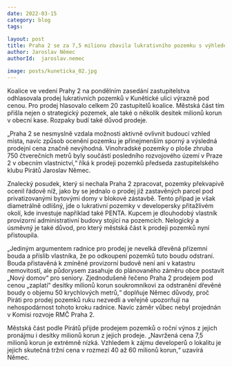 ```yaml
---
date: 2022-03-15
category: blog
tags:
    
layout: post
title: Praha 2 se za 7,5 milionu zbavila lukrativního pozemku s výhledem na Hrad, škoda může jít do desítek milionů
author: Jaroslav Němec
authorId:  jaroslav.nemec

image: posts/kuneticka_02.jpg
---
```


Koalice ve vedení Prahy 2 na pondělním zasedání zastupitelstva odhlasovala prodej lukrativních pozemků v Kunětické ulici výrazně pod cenou. Pro prodej hlasovalo celkem 20 zastupitelů koalice. Městská část tím přišla nejen o strategický pozemek, ale také o několik desítek milionů korun v obecní kase. Rozpaky budí také důvod prodeje.

„Praha 2 se nesmyslně vzdala možnosti aktivně ovlivnit budoucí vzhled místa, navíc způsob ocenění pozemku je přinejmenším sporný a výsledná prodejní cena značně nevýhodná. Vinohradské pozemky o ploše zhruba 750 čtverečních metrů byly součástí posledního rozvojového území v Praze 2 v obecním vlastnictví,“ říká k prodeji pozemků předseda zastupitelského klubu Pirátů Jaroslav Němec.  

Znalecký posudek, který si nechala Praha 2 zpracovat, pozemky překvapivě ocenil řádově níž, jako by se jednalo o prodej již zastavěných parcel pod privatizovanými bytovými domy v blokové zástavbě. Tento případ je však diametrálně odlišný, jde o lukrativní pozemky v developersky přitažlivém okolí, kde investuje například také PENTA. Kupcem je dlouhodobý vlastník provizorní administrativní budovy stojící na pozemcích. Nelogický a úsměvný je také důvod, pro který městská část k prodeji pozemků nyní přistoupila.

„Jediným argumentem radnice pro prodej je nevelká dřevěná přízemní bouda a příslib vlastníka, že po odkoupení pozemků tuto boudu odstraní. Bouda přistavěná k zmíněné provizorní budově není ani v katastru nemovitostí, ale půdorysem zasahuje do plánovaného záměru obce postavit „Nový domov“ pro seniory. Zjednodušeně řečeno Praha 2 prodejem pod cenou „zaplatí“ desítky milionů korun soukromníkovi za odstranění dřevěné boudy o objemu 50 krychlových metrů,“ doplňuje Němec důvody, proč Piráti pro prodej pozemků ruku nezvedli a veřejně upozorňují na nehospodárnost tohoto kroku radnice. Navíc záměr vůbec nebyl projednán v Komisi rozvoje RMČ Praha 2.

Městská část podle Pirátů přijde prodejem pozemků o roční výnos z jejich pronájmu i desítky milionů korun z jejich prodeje. „Navržená cena 7,5 milionů korun je extrémně nízká. Vzhledem k zájmu developerů o lokalitu je jejich skutečná tržní cena v rozmezí 40 až 60 milionů korun,“ uzavírá Němec.
